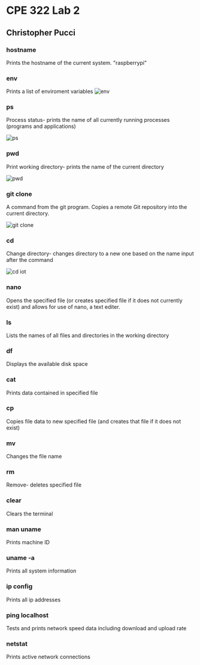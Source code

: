 # CPE 322 Lab 2

## Christopher Pucci

### hostname

Prints the hostname of the current system. "raspberrypi"

### env
Prints a list of enviroment variables
![env](https://github.com/Githubpucci/EE-322/assets/116912039/52232de9-d776-4b74-97b4-f3b24f111f03)



### ps
Process status- prints the name of all currently running processes (programs and applications)

![ps](https://github.com/Githubpucci/EE-322/assets/116912039/588706b8-2e07-43bc-b240-8bbcee9bf48a)

### pwd
Print working directory- prints the name of the current directory

![pwd](https://github.com/Githubpucci/EE-322/assets/116912039/ca6ed03a-03b6-48c3-a0df-0ebf6368cf0f)


### git clone
A command from the git program. Copies a remote Git repository into the current directory.

![git clone](https://github.com/Githubpucci/EE-322/assets/116912039/2ffb4de2-baf9-42e7-bee3-5a16b79f136f)


### cd
Change directory- changes directory to a new one based on the name input after the command

![cd iot](https://github.com/Githubpucci/EE-322/assets/116912039/8d516523-1cf2-485d-a326-3ee90e87bf42)


### nano
Opens the specified file (or creates specified file if it does not currently exist) and allows for use of nano, a text editer.


### ls 

Lists the names of all files and directories in the working directory

### df
Displays the available disk space



### cat
Prints data contained in specified file

### cp
Copies file data to new specified file (and creates that file if it does not exist)

### mv
Changes the file name

### rm
Remove- deletes specified file

### clear
Clears the terminal

### man uname

Prints machine ID

### uname -a

Prints all system information

### ip config

Prints all ip addresses

### ping localhost

Tests and prints network speed data including download and upload rate

### netstat

Prints active network connections

